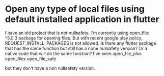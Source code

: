 
# Open any type of local files using default installed application in flutter

I have an old project that is not nullsafety. I'm currently using open_file: ^3.0.3 package for opening files. But with recent google play policy, REQUEST_INSTALL_PACKAGES is not allowed. Is there any flutter package that has the same function but still has a none nullsafety version? Or a native code that will do the same function? I've seen
open_file_plus
open_filex
open_file_safe 

but they don't have a non nullsafety version.

        